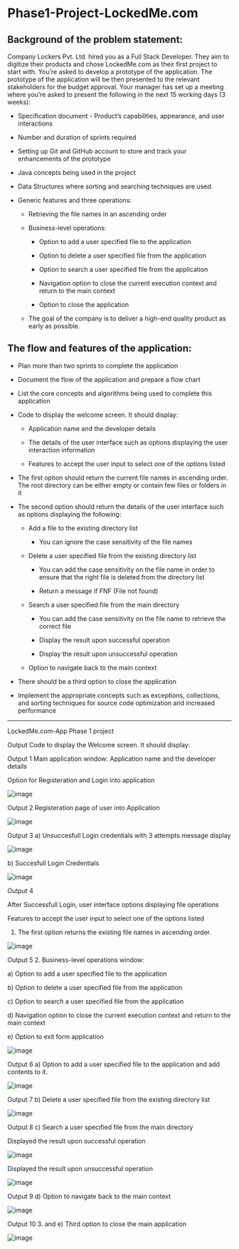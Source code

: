 # Phase1-Project-LockedMe.com

## Background of the problem statement:

Company Lockers Pvt. Ltd. hired you as a Full Stack Developer. They aim to digitize their products and chose LockedMe.com as their first project to start with. You’re asked to develop a prototype of the application. The prototype of the application will be then presented to the relevant stakeholders for the budget approval. Your manager has set up a meeting where you’re asked to present the following in the next 15 working days (3 weeks): 

* Specification document - Product’s capabilities, appearance, and user interactions

* Number and duration of sprints required 

* Setting up Git and GitHub account to store and track your enhancements of the prototype 

* Java concepts being used in the project 

* Data Structures where sorting and searching techniques are used. 

* Generic features and three operations: 

   * Retrieving the file names in an ascending order

   * Business-level operations:

      * Option to add a user specified file to the application

      * Option to delete a user specified file from the application

      * Option to search a user specified file from the application

      * Navigation option to close the current execution context and return to the main context

      * Option to close the application

   * The goal of the company is to deliver a high-end quality product as early as possible. 
 

## The flow and features of the application:

* Plan more than two sprints to complete the application

* Document the flow of the application and prepare a flow chart 

* List the core concepts and algorithms being used to complete this application

* Code to display the welcome screen. It should display:

   * Application name and the developer details 

   * The details of the user interface such as options displaying the user interaction information 

   * Features to accept the user input to select one of the options listed 

* The first option should return the current file names in ascending order. The root directory can be either empty or contain few files or folders in it

* The second option should return the details of the user interface such as options displaying the following:

   * Add a file to the existing directory list

      * You can ignore the case sensitivity of the file names 

   * Delete a user specified file from the existing directory list

      * You can add the case sensitivity on the file name in order to ensure that the right file is deleted from the directory list

      * Return a message if FNF (File not found)

   * Search a user specified file from the main directory

      * You can add the case sensitivity on the file name to retrieve the correct file

      * Display the result upon successful operation

      * Display the result upon unsuccessful operation

   * Option to navigate back to the main context

* There should be a third option to close the application

* Implement the appropriate concepts such as exceptions, collections, and sorting techniques for source code optimization and increased performance 



--------------------------------------------------------------------------------------------------------------------------------------------------------------------------------

LockedMe.com-App
Phase 1 project

Output
Code to display the Welcome screen. It should display:

Output 1
Main application window: Application name and the developer details

Option for Registeration and Login into application

![image](https://github.com/BishalGour/Phase1-Project-LockedMe.com/blob/main/ScreenShots/SS1.png)


Output 2
Registeration page of user into Application

![image](https://github.com/BishalGour/Phase1-Project-LockedMe.com/blob/main/ScreenShots/SS2.png)


Output 3
a) Unsuccesfull Login credentials with 3 attempts message display

   ![image](https://github.com/BishalGour/Phase1-Project-LockedMe.com/blob/main/ScreenShots/SS3.png)
   
b) Succesfull Login Credentials

   ![image](https://github.com/BishalGour/Phase1-Project-LockedMe.com/blob/main/ScreenShots/SS4.png)


Output 4

After Successfull Login, user interface options displaying file operations

Features to accept the user input to select one of the options listed

1. The first option returns the existing file names in ascending order.

![image](https://github.com/BishalGour/Phase1-Project-LockedMe.com/blob/main/ScreenShots/SS5.png)


Output 5
2. Business-level operations window:

a) Option to add a user specified file to the application

b) Option to delete a user specified file from the application

c) Option to search a user specified file from the application

d) Navigation option to close the current execution context and return to the main context

e) Option to exit form application

![image](https://github.com/BishalGour/Phase1-Project-LockedMe.com/blob/main/ScreenShots/SS6.png)

Output 6
a) Option to add a user specified file to the application and add contents to it.

![image](https://github.com/BishalGour/Phase1-Project-LockedMe.com/blob/main/ScreenShots/SS7.png)


Output 7
b) Delete a user specified file from the existing directory list

![image](https://github.com/BishalGour/Phase1-Project-LockedMe.com/blob/main/ScreenShots/SS8.png)


Output 8
c) Search a user specified file from the main directory

Displayed the result upon successful operation

![image](https://github.com/BishalGour/Phase1-Project-LockedMe.com/blob/main/ScreenShots/SS9.png)

Displayed the result upon unsuccessful operation

![image](https://github.com/BishalGour/Phase1-Project-LockedMe.com/blob/main/ScreenShots/SS10.png)


Output 9
d) Option to navigate back to the main context

![image](https://github.com/BishalGour/Phase1-Project-LockedMe.com/blob/main/ScreenShots/SS11.png)


Output 10
3. and e) Third option to close the main application

![image](https://github.com/BishalGour/Phase1-Project-LockedMe.com/blob/main/ScreenShots/SS12.png)

